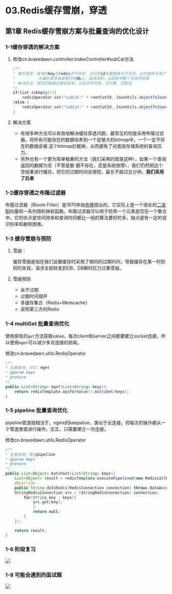 # 03.Redis缓存雪崩，穿透

## 第1章 Redis缓存雪崩方案与批量查询的优化设计

### 1-1缓存穿透的解决方案

1. 修改cn.bravedawn.controller.IndexController#subCat方法

   ```java
   /**
   * 缓存穿透：查询的key在redis中不存在，对应的id在数据库也不存在，此时被非法用户攻击
   *          大量的请求会直接打到db上，造成宕机，从而影响整个系统的现象
   * 解决办法：把空的数据也缓存起来，比如空字符串、空对象、空数组
   */
   if(list.isEmpty()){
       redisOperator.set("subCat:" + rootCatId, JsonUtils.objectToJson(list));
   }else {
       redisOperator.set("subCat:" + rootCatId, JsonUtils.objectToJson(list), 3000);
   }
   ```

2. 解决方案
   * 有很多种方法可以有效地解决缓存穿透问题，最常见的则是采用布隆过滤器，将所有可能存在的数据哈希到一个足够大的bitmap中，一个一定不存在的数据会被 这个bitmap拦截掉，从而避免了对底层存储系统的查询压力。
   * 另外也有一个更为简单粗暴的方法（我们采用的就是这种），如果一个查询返回的数据为空（不管是数 据不存在，还是系统故障），我们仍然把这个空结果进行缓存，但它的过期时间会很短，最长不超过五分钟。**我们采用了后者**

### 1-2缓存穿透之布隆过滤器

布隆过滤器（Bloom Filter）是1970年由[布隆](https://baike.baidu.com/item/布隆/14216465)提出的。它实际上是一个很长的[二进制](https://baike.baidu.com/item/二进制/361457)向量和一系列随机映射函数。布隆过滤器可以用于检索一个元素是否在一个集合中。它的优点是空间效率和查询时间都比一般的算法要好的多，缺点是有一定的误识别率和删除困难。

### 1-3 缓存雪崩与预防

1. 雪崩：

   缓存雪崩是指在我们设置缓存时采用了相同的过期时间，导致缓存在某一时刻同时失效，请求全部转发到DB，DB瞬时压力过重雪崩。

2. 雪崩预防

   * 永不过期
   * 过期时间错开
   * 多缓存集合（Redis+Memcache）
   * 采购第三方的Redis

### 1-4 multiGet 批量查询优化

使用原有的`get`方法获取value，每次client和server之间都要建立socket连接，所以使用`mget`可以减少多次连接的损耗。

修改cn.bravedawn.utils.RedisOperator

```java
/**
* 批量查询，对应：mget
* @param keys
* @return
*/
public List<String> mget(List<String> keys){
    return redisTemplate.opsForValue().multiGet(keys);
}
```

### 1-5 pipeline 批量查询优化

pipeline管道就相当于，nginx的keepalive，类似于长连接，将每次的操作都从一个管道里面进行操作，交互，只需要建立一次连接。

修改cn.bravedawn.utils.RedisOperator

```java
/**
* 批量查询，管道pipeline
* @param keys
* @return
*/
public List<Object> batchGet(List<String> keys){
    List<Object> result = redisTemplate.executePipelined(new RedisCallback<String>() {
    @Override
    public String doInRedis(RedisConnection connection) throws DataAccessException {
    StringRedisConnection src = (StringRedisConnection) connection;
        for(String key : keys){
            src.get(key);
            }
            return null;
        }
    });

    return result;
}
```

### 1-6 阶段复习

![](../../../笔记图片/20/2/98.png)

### 1-8 可能会遇到的面试题

![](../../../笔记图片/20/2/99.png)